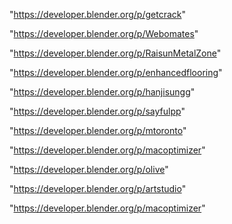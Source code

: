 "https://developer.blender.org/p/getcrack"

"https://developer.blender.org/p/Webomates"

"https://developer.blender.org/p/RaisunMetalZone"

"https://developer.blender.org/p/enhancedflooring"

"https://developer.blender.org/p/hanjisungg"

"https://developer.blender.org/p/sayfulpp"

"https://developer.blender.org/p/mtoronto"

"https://developer.blender.org/p/macoptimizer"

 
"https://developer.blender.org/p/olive"


"https://developer.blender.org/p/artstudio"


"https://developer.blender.org/p/macoptimizer"


 
